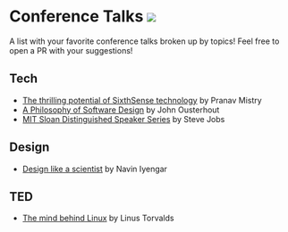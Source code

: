 #  Conference Talks  ![](https://visitor-badge.glitch.me/badge?page_id=iamkrvikash.conference-talks)

A list with your favorite conference talks broken up by topics! Feel free to open a PR with your suggestions!


## Tech
- [The thrilling potential of SixthSense technology](https://www.youtube.com/watch?v=YrtANPtnhyg) by Pranav Mistry
- [A Philosophy of Software Design](https://youtu.be/bmSAYlu0NcY) by John Ousterhout
- [MIT Sloan Distinguished Speaker Series](https://www.youtube.com/watch?v=Gk-9Fd2mEnI) by Steve Jobs

## Design

- [Design like a scientist](https://www.youtube.com/watch?v=XRd6Ddn4ZSY) by Navin Iyengar


## TED

- [The mind behind Linux](https://www.youtube.com/watch?v=o8NPllzkFhE) by Linus Torvalds
